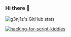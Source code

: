### Hi there 👋

![g3nj1z's GitHub stats](https://github-readme-stats.vercel.app/api?username=g3nj1z&show_icons=true&theme=tokyonight)

[![hacking-for-script-kiddies](https://github-readme-stats.vercel.app/api/pin/?username=g3nj1z&repo=hacking-for-script-kiddies&show_icons=true&theme=tokyonight)](https://github.com/g3nj1z/hacking-for-script-kiddies)


